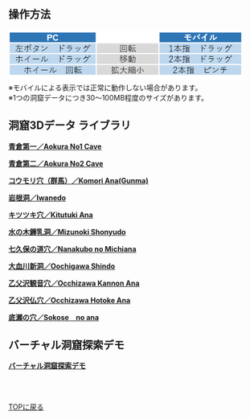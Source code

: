 ## 操作方法  
![操作方法](howtouse.png)   
※モバイルによる表示では正常に動作しない場合があります。  
※1つの洞窟データにつき30～100MB程度のサイズがあります。  
  
  
## 洞窟3Dデータ ライブラリ  
<a href = "https://cavemapper.github.io/CaveViewer/AokuraNo1/" >**青倉第一／Aokura No1 Cave**</a>  
  
<a href = "https://cavemapper.github.io/CaveViewer/AokuraNo2/" >**青倉第二／Aokura No2 Cave**</a>  

<a href = "https://cavemapper.github.io/CaveViewer/Gunma_Komori/" >**コウモリ穴（群馬）／Komori Ana(Gunma)**</a>  
  
<a href = "https://cavemapper.github.io/CaveViewer/Iwanedo/" >**岩根洞／Iwanedo**</a>  
  
<a href = "https://cavemapper.github.io/CaveViewer/Kitutuki_ana/" >**キツツキ穴／Kitutuki Ana**</a>  
    
<a href = "https://cavemapper.github.io/CaveViewer/Mizunoki_Shonyudo/" >**水の木鍾乳洞／Mizunoki Shonyudo**</a>  
    
<a href = "https://cavemapper.github.io/CaveViewer/Nanakubo_no_Michiana/" >**七久保の道穴／Nanakubo no Michiana**</a>  
  
<a href = "https://cavemapper.github.io/CaveViewer/Oochigawa_Shindo/" >**大血川新洞／Oochigawa Shindo**</a>  

<a href = "https://cavemapper.github.io/CaveViewer/Occhizawa_Kannon_ana/" >**乙父沢観音穴／Occhizawa Kannon Ana**</a> 

<a href = "https://cavemapper.github.io/CaveViewer/Occhizawa_Hotoke_ana/" >**乙父沢仏穴／Occhizawa Hotoke Ana**</a>  

<a href = "https://cavemapper.github.io/CaveViewer/Sokose_no_ana/" >**底瀬の穴／Sokose　no ana**</a>  

## バーチャル洞窟探索デモ
<a href = "https://cavemapper.github.io/CaveViewer/CaveExplorer/" >**バーチャル洞窟探索デモ**</a> 

<p><br>
<p><br>
<a href = "https://github.com/CaveMapper/CaveMapper">TOPに戻る</a> 